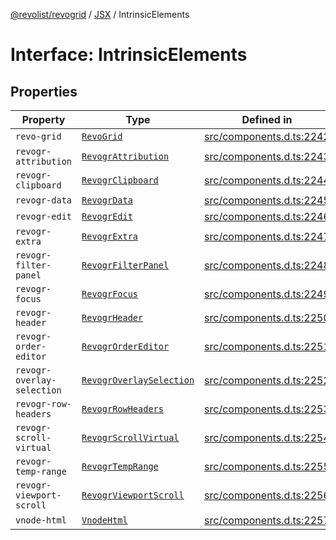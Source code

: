 [@revolist/revogrid](README.md) / [JSX](Namespace.JSX.md) / IntrinsicElements

# Interface: IntrinsicElements

## Properties

| Property | Type | Defined in |
| ------ | ------ | ------ |
| `revo-grid` | [`RevoGrid`](JSX.Interface.RevoGrid.md) | [src/components.d.ts:2242](https://github.com/revolist/revogrid/blob/33fdf87718e4421a1302a23338379f45f99055c0/src/components.d.ts#L2242) |
| `revogr-attribution` | [`RevogrAttribution`](JSX.Interface.RevogrAttribution.md) | [src/components.d.ts:2243](https://github.com/revolist/revogrid/blob/33fdf87718e4421a1302a23338379f45f99055c0/src/components.d.ts#L2243) |
| `revogr-clipboard` | [`RevogrClipboard`](JSX.Interface.RevogrClipboard.md) | [src/components.d.ts:2244](https://github.com/revolist/revogrid/blob/33fdf87718e4421a1302a23338379f45f99055c0/src/components.d.ts#L2244) |
| `revogr-data` | [`RevogrData`](JSX.Interface.RevogrData.md) | [src/components.d.ts:2245](https://github.com/revolist/revogrid/blob/33fdf87718e4421a1302a23338379f45f99055c0/src/components.d.ts#L2245) |
| `revogr-edit` | [`RevogrEdit`](JSX.Interface.RevogrEdit.md) | [src/components.d.ts:2246](https://github.com/revolist/revogrid/blob/33fdf87718e4421a1302a23338379f45f99055c0/src/components.d.ts#L2246) |
| `revogr-extra` | [`RevogrExtra`](JSX.Interface.RevogrExtra.md) | [src/components.d.ts:2247](https://github.com/revolist/revogrid/blob/33fdf87718e4421a1302a23338379f45f99055c0/src/components.d.ts#L2247) |
| `revogr-filter-panel` | [`RevogrFilterPanel`](JSX.Interface.RevogrFilterPanel.md) | [src/components.d.ts:2248](https://github.com/revolist/revogrid/blob/33fdf87718e4421a1302a23338379f45f99055c0/src/components.d.ts#L2248) |
| `revogr-focus` | [`RevogrFocus`](JSX.Interface.RevogrFocus.md) | [src/components.d.ts:2249](https://github.com/revolist/revogrid/blob/33fdf87718e4421a1302a23338379f45f99055c0/src/components.d.ts#L2249) |
| `revogr-header` | [`RevogrHeader`](JSX.Interface.RevogrHeader.md) | [src/components.d.ts:2250](https://github.com/revolist/revogrid/blob/33fdf87718e4421a1302a23338379f45f99055c0/src/components.d.ts#L2250) |
| `revogr-order-editor` | [`RevogrOrderEditor`](JSX.Interface.RevogrOrderEditor.md) | [src/components.d.ts:2251](https://github.com/revolist/revogrid/blob/33fdf87718e4421a1302a23338379f45f99055c0/src/components.d.ts#L2251) |
| `revogr-overlay-selection` | [`RevogrOverlaySelection`](JSX.Interface.RevogrOverlaySelection.md) | [src/components.d.ts:2252](https://github.com/revolist/revogrid/blob/33fdf87718e4421a1302a23338379f45f99055c0/src/components.d.ts#L2252) |
| `revogr-row-headers` | [`RevogrRowHeaders`](JSX.Interface.RevogrRowHeaders.md) | [src/components.d.ts:2253](https://github.com/revolist/revogrid/blob/33fdf87718e4421a1302a23338379f45f99055c0/src/components.d.ts#L2253) |
| `revogr-scroll-virtual` | [`RevogrScrollVirtual`](JSX.Interface.RevogrScrollVirtual.md) | [src/components.d.ts:2254](https://github.com/revolist/revogrid/blob/33fdf87718e4421a1302a23338379f45f99055c0/src/components.d.ts#L2254) |
| `revogr-temp-range` | [`RevogrTempRange`](JSX.Interface.RevogrTempRange.md) | [src/components.d.ts:2255](https://github.com/revolist/revogrid/blob/33fdf87718e4421a1302a23338379f45f99055c0/src/components.d.ts#L2255) |
| `revogr-viewport-scroll` | [`RevogrViewportScroll`](JSX.Interface.RevogrViewportScroll.md) | [src/components.d.ts:2256](https://github.com/revolist/revogrid/blob/33fdf87718e4421a1302a23338379f45f99055c0/src/components.d.ts#L2256) |
| `vnode-html` | [`VnodeHtml`](JSX.Interface.VnodeHtml.md) | [src/components.d.ts:2257](https://github.com/revolist/revogrid/blob/33fdf87718e4421a1302a23338379f45f99055c0/src/components.d.ts#L2257) |
